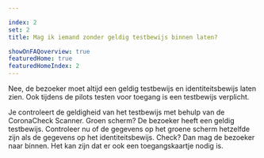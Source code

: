 ```yaml
---

index: 2
set: 2
title: Mag ik iemand zonder geldig testbewijs binnen laten? 

showOnFAQoverview: true
featuredHome: true
featuredHomeIndex: 2
---
```

Nee, de bezoeker moet altijd een geldig testbewijs en identiteitsbewijs laten zien. Ook tijdens de pilots testen voor toegang is een testbewijs verplicht. 

Je controleert de geldigheid van het testbewijs met behulp van de CoronaCheck Scanner. Groen scherm? De bezoeker heeft een geldig testbewijs. Controleer nu of de gegevens op het groene scherm hetzelfde zijn als de gegevens op het identiteitsbewijs. Check? Dan mag de bezoeker naar binnen. Het kan zijn dat er ook een toegangskaartje nodig is. 
